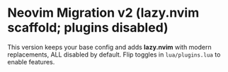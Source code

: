 # Neovim Migration v2 (lazy.nvim scaffold; plugins disabled)

This version keeps your base config and adds **lazy.nvim** with modern replacements,
ALL disabled by default. Flip toggles in `lua/plugins.lua` to enable features.
